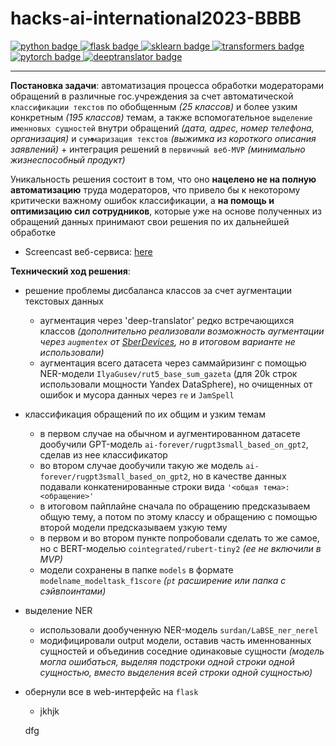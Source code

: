 # hacks-ai-international2023-BBBB
<div id="badges">
    <a href="https://www.python.org">
        <img src="https://img.shields.io/badge/python-6a6a6a?style=flat&logo=python&logoColor=white" alt="python badge"/>
    </a>
    <a href="https://flask.palletsprojects.com/en/latest/">
        <img src="https://img.shields.io/badge/flask-42aaff?style=flat&logo=flask&logoColor=white" alt="flask badge"/>
    </a>
    <a href="https://scikit-learn.org">
        <img src="https://img.shields.io/badge/sklearn-597b9a?style=flat&logo=sklearn&logoColor=white" alt="sklearn badge"/>
    </a>
    <a href="https://huggingface.co/docs/transformers/index">
        <img src="https://img.shields.io/badge/transformers-ffcf48?style=flat&logo=transformers&logoColor=white" alt="transformers badge"/>
    </a>
    <a href="https://pytorch.org/">
        <img src="https://img.shields.io/badge/pytorch-CB2C31?style=flat&logo=pytorch&logoColor=white" alt="pytorch badge"/>
    </a>
    <a href="https://deep-translator.readthedocs.io/en/stable/README.html">
        <img src="https://img.shields.io/badge/deeptranslator-c27ba0?style=flat&logo=deeptranslator&logoColor=white" alt="deeptranslator badge"/>
    </a>
</div>

___

**Постановка задачи**: автоматизация процесса обработки модераторами обращений в различные гос.учреждения за счет автоматической `классификации текстов` по обобщенным *(25 классов)* и более узким конкретным *(195 классов)* темам, а также вспомогательное `выделение именновых сущностей` внутри обращений *(дата, адрес, номер телефона, организация)* и `суммаризация текстов` *(выжимка из короткого описания заявлений)* + интеграция решений в `первичный веб-MVP` *(минимально жизнеспособный продукт)*

Уникальность решения состоит в том, что оно **нацелено не на полную автоматизацию** труда модераторов, что привело бы к некоторому критически важному ошибок классификации, а **на помощь и оптимизацию сил сотрудников**, которые уже на основе полученных из обращений данных принимают свои решения по их дальнейшей обработке

- Screencast веб-сервиса: [here]()

**Технический ход решения**:
- решение проблемы дисбаланса классов за счет аугментации текстовых данных
  - аугментация через 'deep-translator' редко встречающихся классов *(дополнительно реализовали возможность аугментации через `augmentex` от [SberDevices](https://github.com/ai-forever/augmentex?ysclid=lpcqt7gyks801496770), но в итоговом варианте не использовали)*
  - аугментация всего датасета через саммайризинг с помощью NER-модели `IlyaGusev/rut5_base_sum_gazeta` (для 20k строк использовали мощности Yandex DataSphere), но очищенных от ошибок и мусора данных через `re` и `JamSpell`
  <p> </p>

- классификация обращений по их общим и узким темам
  - в первом случае на обычном и аугментированном датасете дообучили GPT-модель `ai-forever/rugpt3small_based_on_gpt2`, сделав из нее классификатор 
  - во втором случае дообучили такую же модель `ai-forever/rugpt3small_based_on_gpt2`, но в качестве данных подавали конкатенированные строки вида `'<общая тема>: <обращение>'`
  - в итоговом пайплайне сначала по обращению предсказываем общую тему, а потом по этому классу и обращению с помощью второй модели предсказываем узкую тему
  - в первом и во втором пункте попробовали сделать то же самое, но с BERT-моделью `cointegrated/rubert-tiny2` *(ее не включили в MVP)*
  - модели сохранены в папке `models` в формате `modelname_modeltask_f1score` *(`pt` расширение или папка с сэйвпоинтами)*
  <p> </p>

- выделение NER
    - использовали дообученную NER-модель `surdan/LaBSE_ner_nerel`
    - модифицировали output модели, оставив часть именнованных сущностей и объединив соседние одинаковые сущности *(модель могла ошибаться, выделяя подстроки одной строки одной сущностью, вместо выделения всей строки одной сущностью)*
<p> </p>

- обернули все в web-интерфейс на `flask`
    - jkhjk
 
  dfg
